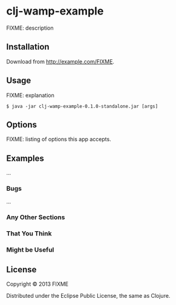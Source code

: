 # clj-wamp-example

FIXME: description

## Installation

Download from http://example.com/FIXME.

## Usage

FIXME: explanation

    $ java -jar clj-wamp-example-0.1.0-standalone.jar [args]

## Options

FIXME: listing of options this app accepts.

## Examples

...

### Bugs

...

### Any Other Sections
### That You Think
### Might be Useful

## License

Copyright © 2013 FIXME

Distributed under the Eclipse Public License, the same as Clojure.
